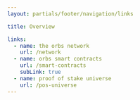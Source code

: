 ```yaml
---
layout: partials/footer/navigation/links

title: Overview

links:
  - name: the orbs network
    url: /network
  - name: orbs smart contracts
    url: /smart-contracts
    subLink: true
  - name: proof of stake universe
    url: /pos-universe
---
```

